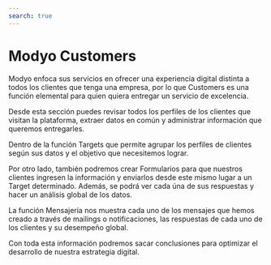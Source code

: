 ```yaml
---
search: true
---
```


# Modyo Customers

Modyo enfoca sus servicios en ofrecer una experiencia digital distinta a todos los clientes que tenga una empresa, por lo que Customers es una función elemental para quien quiera entregar un servicio de excelencia.

Desde esta sección puedes revisar todos los perfiles de los clientes que visitan la plataforma, extraer datos en común y administrar información que queremos entregarles.

Dentro de la función Targets que permite agrupar los perfiles de clientes según sus datos y el objetivo que necesitemos lograr.

Por otro lado, también podremos crear Formularios para que nuestros clientes ingresen la información y enviarlos desde este mismo lugar a un Target determinado. Además, se podrá ver cada úna de sus respuestas y hacer un análisis global de los datos.

La función Mensajería nos muestra cada uno de los mensajes que hemos creado a través de mailings o notificaciones, las respuestas de cada uno de los clientes y su desempeño global.

Con toda esta información podremos sacar conclusiones para optimizar el desarrollo de nuestra estrategia digital.